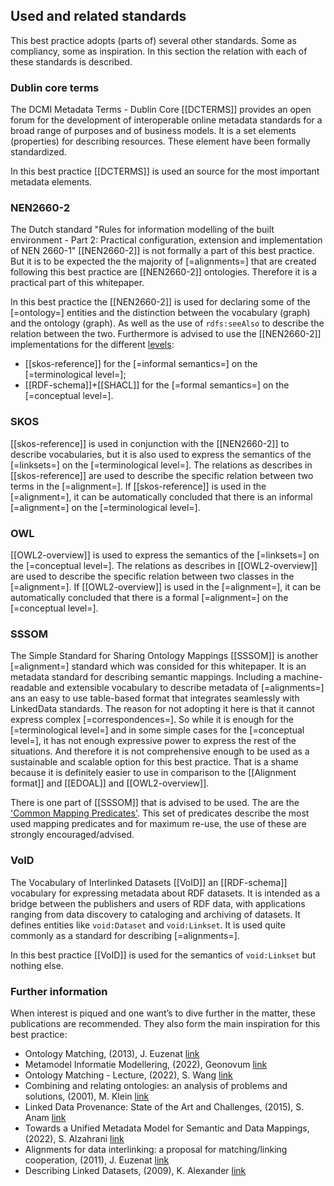 ## Used and related standards

This best practice adopts (parts of) several other standards. Some as compliancy, some as inspiration. In this section the relation with each of these standards is described.

### Dublin core terms

The DCMI Metadata Terms - Dublin Core [[DCTERMS]] provides an open forum for the development of interoperable online metadata standards for a broad range of purposes and of business models. It is a set elements (properties) for describing resources. These element have been formally standardized.

In this best practice [[DCTERMS]] is used an source for the most important metadata elements.

### NEN2660-2

The Dutch standard "Rules for information modelling of the built environment - Part 2: Practical configuration, extension and implementation of NEN 2660-1" [[NEN2660-2]] is not formally a part of this best practice. But it is to be expected the the majority of [=alignments=] that are created following this best practice are [[NEN2660-2]] ontologies. Therefore it is a practical part of this whitepaper.

In this best practice the [[NEN2660-2]] is used for declaring some of the [=ontology=] entities and the distinction between the vocabulary (graph) and the ontology (graph). As well as the use of `rdfs:seeAlso` to describe the relation between the two. Furthermore is advised to use the [[NEN2660-2]] implementations for the different [levels](#alignment-levels):

- [[skos-reference]] for the [=informal semantics=] on the [=terminological level=];
- [[RDF-schema]]+[[SHACL]] for the [=formal semantics=] on the [=conceptual level=].

### SKOS

[[skos-reference]] is used in conjunction with the [[NEN2660-2]] to describe vocabularies, but it is also used to express the semantics of the [=linksets=] on the [=terminological level=]. The relations as describes in [[skos-reference]] are used to describe the specific relation between two terms in the [=alignment=]. If [[skos-reference]] is used in the [=alignment=], it can be automatically concluded that there is an informal [=alignment=] on the [=terminological level=]. 

### OWL

[[OWL2-overview]] is used to express the semantics of the [=linksets=] on the [=conceptual level=]. The relations as describes in [[OWL2-overview]] are used to describe the specific relation between two classes in the [=alignment=]. If [[OWL2-overview]] is used in the [=alignment=], it can be automatically concluded that there is a formal [=alignment=] on the [=conceptual level=]. 

### SSSOM

The Simple Standard for Sharing Ontology Mappings [[SSSOM]] is another [=alignment=] standard which was consided for this whitepaper. It is an metadata standard for describing semantic mappings. Including a machine-readable and extensible vocabulary to describe metadata of [=alignments=] ans an easy to use table-based format that integrates seamlessly with LinkedData standards. The reason for not adopting it here is that it cannot express complex [=correspondences=]. So while it is enough for the [=terminological level=] and in some simple cases for the [=conceptual level=], it has not enough expressive power to express the rest of the situations. And therefore it is not comprehensive enough to be used as a sustainable and scalable option for this best practice. That is a shame because it is definitely easier to use in comparison to the [[Alignment format]] and [[EDOAL]] and [[OWL2-overview]].

There is one part of [[SSSOM]] that is advised to be used. The are the ['Common Mapping Predicates'](https://mapping-commons.github.io/sssom/spec/#predicates). This set of predicates describe the most used mapping predicates and for maximum re-use, the use of these are strongly encouraged/advised.

### VoID

The Vocabulary of Interlinked Datasets [[VoID]] an [[RDF-schema]] vocabulary for expressing metadata about RDF datasets. It is intended as a bridge between the publishers and users of RDF data, with applications ranging from data discovery to cataloging and archiving of datasets. It defines entities like `void:Dataset` and `void:Linkset`. It is used quite commonly as a standard for describing [=alignments=].

In this best practice [[VoID]] is used for the semantics of `void:Linkset` but nothing else.

### Further information

When interest is piqued and one want’s to dive further in the matter, these publications are recommended. They also form the main inspiration for this best practice:

- Ontology Matching, (2013), J. Euzenat [link](http://www.filosofiacienciaarte.org/attachments/article/1129/Je%CC%81ro%CC%82me%20Euzenat-Ontology%20Matching.pdf)
- Metamodel Informatie Modellering, (2022), Geonovum [link](https://docs.geostandaarden.nl/mim/mim/)
- Ontology Matching - Lecture, (2022), S. Wang [link](https://www.utwente.nl/en/ces/sal/exams/digital-exams/Linked-Data-and-Semantic-Web/ldsw-lecture6-om-2021-2a.pdf)
- Combining and relating ontologies: an analysis of problems and solutions, (2001), M. Klein [link](https://ceur-ws.org/Vol-47/klein.pdf)
- Linked Data Provenance: State of the Art and Challenges, (2015), S. Anam [link](https://www.researchgate.net/publication/271829477_Linked_Data_Provenance_State_of_the_Art_and_Challenges)
- Towards a Unified Metadata Model for Semantic and Data Mappings, (2022), S. Alzahrani [link](http://disi.unitn.it/~pavel/om2022/papers/om2022_poster2.pdf)
- Alignments for data interlinking: a proposal for matching/linking cooperation, (2011), J. Euzenat [link](http://melinda.inrialpes.fr/proposal.html)
- Describing Linked Datasets, (2009), K. Alexander [link](http://events.linkeddata.org/ldow2009/papers/ldow2009_paper20.pdf)